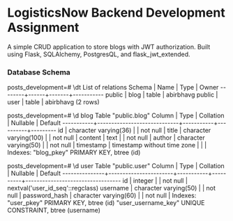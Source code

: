 # LogisticsNow Backend Development Assignment
A simple CRUD application to store blogs with JWT authorization. Built using Flask, SQLAlchemy, PostgresQL, and flask_jwt_extended.

### Database Schema
posts_development=# \dt
         List of relations
 Schema | Name | Type  |   Owner
--------+------+-------+-----------
 public | blog | table | abirbhavg
 public | user | table | abirbhavg
(2 rows)

posts_development=# \d blog
                           Table "public.blog"
  Column   |            Type             | Collation | Nullable | Default
-----------+-----------------------------+-----------+----------+---------
 id        | character varying(36)       |           | not null |
 title     | character varying(100)      |           | not null |
 content   | text                        |           | not null |
 author    | character varying(50)       |           | not null |
 timestamp | timestamp without time zone |           |          |
Indexes:
    "blog_pkey" PRIMARY KEY, btree (id)

posts_development=# \d user
                                       Table "public.user"
    Column     |         Type          | Collation | Nullable |             Default
---------------+-----------------------+-----------+----------+----------------------------------
 id            | integer               |           | not null | nextval('user_id_seq'::regclass)
 username      | character varying(50) |           | not null |
 password_hash | character varying(60) |           | not null |
Indexes:
    "user_pkey" PRIMARY KEY, btree (id)
    "user_username_key" UNIQUE CONSTRAINT, btree (username)
